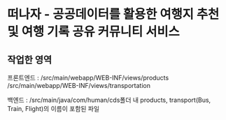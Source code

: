 # 떠나자 - 공공데이터를 활용한 여행지 추천 및 여행 기록 공유 커뮤니티 서비스


## 작업한 영역
 프론트엔드 : /src/main/webapp/WEB-INF/views/products
           /src/main/webapp/WEB-INF/views/transportation

 백엔드 : /src/main/java/com/human/cds폴더 내 products, transport(Bus, Train, Flight)의 이름이 포함된 파일
